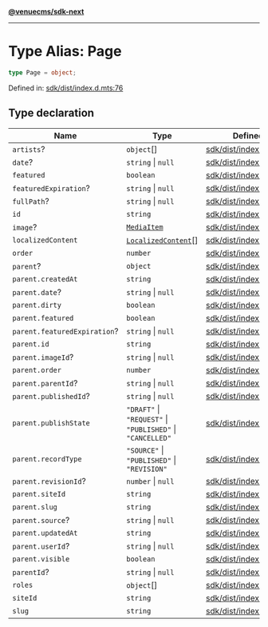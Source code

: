 [**@venuecms/sdk-next**](../Index.md)

***

# Type Alias: Page

```ts
type Page = object;
```

Defined in: [sdk/dist/index.d.mts:76](https://github.com/venuecms/sdk/blob/9df621babf2d64de41bd45733e16986e94017e8a/packages/sdk/dist/index.d.mts#L76)

## Type declaration

| Name | Type | Defined in |
| ------ | ------ | ------ |
| <a id="artists"></a> `artists`? | `object`[] | [sdk/dist/index.d.mts:121](https://github.com/venuecms/sdk/blob/9df621babf2d64de41bd45733e16986e94017e8a/packages/sdk/dist/index.d.mts#L121) |
| <a id="date"></a> `date`? | `string` \| `null` | [sdk/dist/index.d.mts:82](https://github.com/venuecms/sdk/blob/9df621babf2d64de41bd45733e16986e94017e8a/packages/sdk/dist/index.d.mts#L82) |
| <a id="featured"></a> `featured` | `boolean` | [sdk/dist/index.d.mts:80](https://github.com/venuecms/sdk/blob/9df621babf2d64de41bd45733e16986e94017e8a/packages/sdk/dist/index.d.mts#L80) |
| <a id="featuredexpiration"></a> `featuredExpiration`? | `string` \| `null` | [sdk/dist/index.d.mts:81](https://github.com/venuecms/sdk/blob/9df621babf2d64de41bd45733e16986e94017e8a/packages/sdk/dist/index.d.mts#L81) |
| <a id="fullpath"></a> `fullPath`? | `string` \| `null` | [sdk/dist/index.d.mts:107](https://github.com/venuecms/sdk/blob/9df621babf2d64de41bd45733e16986e94017e8a/packages/sdk/dist/index.d.mts#L107) |
| <a id="id"></a> `id` | `string` | [sdk/dist/index.d.mts:77](https://github.com/venuecms/sdk/blob/9df621babf2d64de41bd45733e16986e94017e8a/packages/sdk/dist/index.d.mts#L77) |
| <a id="image"></a> `image`? | [`MediaItem`](MediaItem.md) | [sdk/dist/index.d.mts:85](https://github.com/venuecms/sdk/blob/9df621babf2d64de41bd45733e16986e94017e8a/packages/sdk/dist/index.d.mts#L85) |
| <a id="localizedcontent"></a> `localizedContent` | [`LocalizedContent`](LocalizedContent.md)[] | [sdk/dist/index.d.mts:120](https://github.com/venuecms/sdk/blob/9df621babf2d64de41bd45733e16986e94017e8a/packages/sdk/dist/index.d.mts#L120) |
| <a id="order"></a> `order` | `number` | [sdk/dist/index.d.mts:78](https://github.com/venuecms/sdk/blob/9df621babf2d64de41bd45733e16986e94017e8a/packages/sdk/dist/index.d.mts#L78) |
| <a id="parent"></a> `parent`? | `object` | [sdk/dist/index.d.mts:86](https://github.com/venuecms/sdk/blob/9df621babf2d64de41bd45733e16986e94017e8a/packages/sdk/dist/index.d.mts#L86) |
| `parent.createdAt` | `string` | [sdk/dist/index.d.mts:89](https://github.com/venuecms/sdk/blob/9df621babf2d64de41bd45733e16986e94017e8a/packages/sdk/dist/index.d.mts#L89) |
| `parent.date`? | `string` \| `null` | [sdk/dist/index.d.mts:102](https://github.com/venuecms/sdk/blob/9df621babf2d64de41bd45733e16986e94017e8a/packages/sdk/dist/index.d.mts#L102) |
| `parent.dirty` | `boolean` | [sdk/dist/index.d.mts:96](https://github.com/venuecms/sdk/blob/9df621babf2d64de41bd45733e16986e94017e8a/packages/sdk/dist/index.d.mts#L96) |
| `parent.featured` | `boolean` | [sdk/dist/index.d.mts:100](https://github.com/venuecms/sdk/blob/9df621babf2d64de41bd45733e16986e94017e8a/packages/sdk/dist/index.d.mts#L100) |
| `parent.featuredExpiration`? | `string` \| `null` | [sdk/dist/index.d.mts:101](https://github.com/venuecms/sdk/blob/9df621babf2d64de41bd45733e16986e94017e8a/packages/sdk/dist/index.d.mts#L101) |
| `parent.id` | `string` | [sdk/dist/index.d.mts:87](https://github.com/venuecms/sdk/blob/9df621babf2d64de41bd45733e16986e94017e8a/packages/sdk/dist/index.d.mts#L87) |
| `parent.imageId`? | `string` \| `null` | [sdk/dist/index.d.mts:103](https://github.com/venuecms/sdk/blob/9df621babf2d64de41bd45733e16986e94017e8a/packages/sdk/dist/index.d.mts#L103) |
| `parent.order` | `number` | [sdk/dist/index.d.mts:97](https://github.com/venuecms/sdk/blob/9df621babf2d64de41bd45733e16986e94017e8a/packages/sdk/dist/index.d.mts#L97) |
| `parent.parentId`? | `string` \| `null` | [sdk/dist/index.d.mts:105](https://github.com/venuecms/sdk/blob/9df621babf2d64de41bd45733e16986e94017e8a/packages/sdk/dist/index.d.mts#L105) |
| `parent.publishedId`? | `string` \| `null` | [sdk/dist/index.d.mts:95](https://github.com/venuecms/sdk/blob/9df621babf2d64de41bd45733e16986e94017e8a/packages/sdk/dist/index.d.mts#L95) |
| `parent.publishState` | `"DRAFT"` \| `"REQUEST"` \| `"PUBLISHED"` \| `"CANCELLED"` | [sdk/dist/index.d.mts:93](https://github.com/venuecms/sdk/blob/9df621babf2d64de41bd45733e16986e94017e8a/packages/sdk/dist/index.d.mts#L93) |
| `parent.recordType` | `"SOURCE"` \| `"PUBLISHED"` \| `"REVISION"` | [sdk/dist/index.d.mts:91](https://github.com/venuecms/sdk/blob/9df621babf2d64de41bd45733e16986e94017e8a/packages/sdk/dist/index.d.mts#L91) |
| `parent.revisionId`? | `number` \| `null` | [sdk/dist/index.d.mts:92](https://github.com/venuecms/sdk/blob/9df621babf2d64de41bd45733e16986e94017e8a/packages/sdk/dist/index.d.mts#L92) |
| `parent.siteId` | `string` | [sdk/dist/index.d.mts:88](https://github.com/venuecms/sdk/blob/9df621babf2d64de41bd45733e16986e94017e8a/packages/sdk/dist/index.d.mts#L88) |
| `parent.slug` | `string` | [sdk/dist/index.d.mts:99](https://github.com/venuecms/sdk/blob/9df621babf2d64de41bd45733e16986e94017e8a/packages/sdk/dist/index.d.mts#L99) |
| `parent.source`? | `string` \| `null` | [sdk/dist/index.d.mts:94](https://github.com/venuecms/sdk/blob/9df621babf2d64de41bd45733e16986e94017e8a/packages/sdk/dist/index.d.mts#L94) |
| `parent.updatedAt` | `string` | [sdk/dist/index.d.mts:90](https://github.com/venuecms/sdk/blob/9df621babf2d64de41bd45733e16986e94017e8a/packages/sdk/dist/index.d.mts#L90) |
| `parent.userId`? | `string` \| `null` | [sdk/dist/index.d.mts:104](https://github.com/venuecms/sdk/blob/9df621babf2d64de41bd45733e16986e94017e8a/packages/sdk/dist/index.d.mts#L104) |
| `parent.visible` | `boolean` | [sdk/dist/index.d.mts:98](https://github.com/venuecms/sdk/blob/9df621babf2d64de41bd45733e16986e94017e8a/packages/sdk/dist/index.d.mts#L98) |
| <a id="parentid"></a> `parentId`? | `string` \| `null` | [sdk/dist/index.d.mts:83](https://github.com/venuecms/sdk/blob/9df621babf2d64de41bd45733e16986e94017e8a/packages/sdk/dist/index.d.mts#L83) |
| <a id="roles"></a> `roles` | `object`[] | [sdk/dist/index.d.mts:108](https://github.com/venuecms/sdk/blob/9df621babf2d64de41bd45733e16986e94017e8a/packages/sdk/dist/index.d.mts#L108) |
| <a id="siteid"></a> `siteId` | `string` | [sdk/dist/index.d.mts:84](https://github.com/venuecms/sdk/blob/9df621babf2d64de41bd45733e16986e94017e8a/packages/sdk/dist/index.d.mts#L84) |
| <a id="slug"></a> `slug` | `string` | [sdk/dist/index.d.mts:79](https://github.com/venuecms/sdk/blob/9df621babf2d64de41bd45733e16986e94017e8a/packages/sdk/dist/index.d.mts#L79) |
